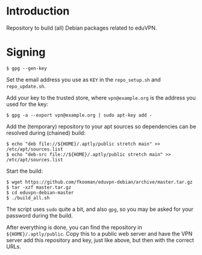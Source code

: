 # Introduction

Repository to build (all) Debian packages related to eduVPN.

# Signing

    $ gpg --gen-key

Set the email address you use as `KEY` in the `repo_setup.sh` and 
`repo_update.sh`.

Add your key to the trusted store, where `vpn@example.org` is the address you
used for the key:

    $ gpg -a --export vpn@example.org | sudo apt-key add -

Add the (temporary) repository to your apt sources so dependencies can be 
resolved during (chained) build:

    $ echo "deb file://${HOME}/.aptly/public stretch main" >> /etc/apt/sources.list
    $ echo "deb-src file://${HOME}/.aptly/public stretch main" >> /etc/apt/sources.list

Start the build:

    $ wget https://github.com/fkooman/eduvpn-debian/archive/master.tar.gz
    $ tar -xzf master.tar.gz
    $ cd eduvpn-debian-master
    $ ./build_all.sh

The script uses `sudo` quite a bit, and also `gpg`, so you may be asked for
your password during the build.

After everything is done, you can find the repository in 
`${HOME}/.aptly/public`. Copy this to a public web server and have the VPN 
server add this repository and key, just like above, but then with the correct
URLs.
